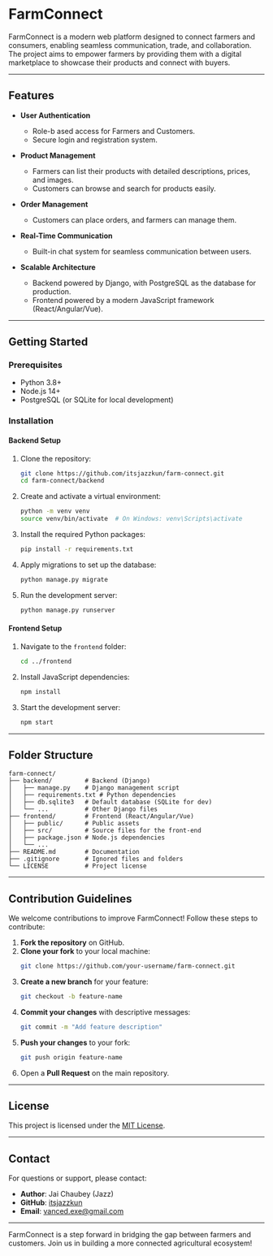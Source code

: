 # FarmConnect

FarmConnect is a modern web platform designed to connect farmers and consumers, enabling seamless communication, trade, and collaboration. The project aims to empower farmers by providing them with a digital marketplace to showcase their products and connect with buyers.

---

## **Features**

- **User Authentication**
  - Role-b
ased access for Farmers and Customers.
  - Secure login and registration system.

- **Product Management**
  - Farmers can list their products with detailed descriptions, prices, and images.
  - Customers can browse and search for products easily.

- **Order Management**
  - Customers can place orders, and farmers can manage them.

- **Real-Time Communication**
  - Built-in chat system for seamless communication between users.

- **Scalable Architecture**
  - Backend powered by Django, with PostgreSQL as the database for production.
  - Frontend powered by a modern JavaScript framework (React/Angular/Vue).

---

## **Getting Started**

### **Prerequisites**

- Python 3.8+
- Node.js 14+
- PostgreSQL (or SQLite for local development)

### **Installation**

#### **Backend Setup**
1. Clone the repository:
   ```bash
   git clone https://github.com/itsjazzkun/farm-connect.git
   cd farm-connect/backend
   ```

2. Create and activate a virtual environment:
   ```bash
   python -m venv venv
   source venv/bin/activate  # On Windows: venv\Scripts\activate
   ```

3. Install the required Python packages:
   ```bash
   pip install -r requirements.txt
   ```

4. Apply migrations to set up the database:
   ```bash
   python manage.py migrate
   ```

5. Run the development server:
   ```bash
   python manage.py runserver
   ```

#### **Frontend Setup**
1. Navigate to the `frontend` folder:
   ```bash
   cd ../frontend
   ```

2. Install JavaScript dependencies:
   ```bash
   npm install
   ```

3. Start the development server:
   ```bash
   npm start
   ```

---

## **Folder Structure**

```plaintext
farm-connect/
├── backend/         # Backend (Django)
│   ├── manage.py    # Django management script
│   ├── requirements.txt # Python dependencies
│   ├── db.sqlite3   # Default database (SQLite for dev)
│   └── ...          # Other Django files
├── frontend/        # Frontend (React/Angular/Vue)
│   ├── public/      # Public assets
│   ├── src/         # Source files for the front-end
│   ├── package.json # Node.js dependencies
│   └── ...
├── README.md        # Documentation
├── .gitignore       # Ignored files and folders
└── LICENSE          # Project license
```

---

## **Contribution Guidelines**

We welcome contributions to improve FarmConnect! Follow these steps to contribute:

1. **Fork the repository** on GitHub.
2. **Clone your fork** to your local machine:
   ```bash
   git clone https://github.com/your-username/farm-connect.git
   ```
3. **Create a new branch** for your feature:
   ```bash
   git checkout -b feature-name
   ```
4. **Commit your changes** with descriptive messages:
   ```bash
   git commit -m "Add feature description"
   ```
5. **Push your changes** to your fork:
   ```bash
   git push origin feature-name
   ```
6. Open a **Pull Request** on the main repository.

---

## **License**

This project is licensed under the [MIT License](LICENSE).

---

## **Contact**

For questions or support, please contact:
- **Author**: Jai Chaubey (Jazz)
- **GitHub**: [itsjazzkun](https://github.com/itsjazzkun)
- **Email**: [vanced.exe@gmail.com](mailto:vanced.exe@gmail.com)

---

FarmConnect is a step forward in bridging the gap between farmers and customers. Join us in building a more connected agricultural ecosystem!
